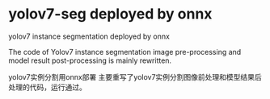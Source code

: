 # yolov7-seg deployed by onnx
yolov7 instance segmentation deployed by onnx

The code of Yolov7 instance segmentation image pre-processing and model result post-processing is mainly rewritten.

yolov7实例分割用onnx部署
主要重写了yolov7实例分割图像前处理和模型结果后处理的代码，运行通过。
